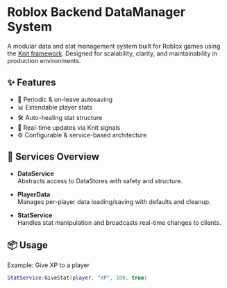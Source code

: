 # Roblox Backend DataManager System

A modular data and stat management system built for Roblox games using the [Knit framework](https://github.com/Sleitnick/Knit). Designed for scalability, clarity, and maintainability in production environments.

## ✨ Features

- 🔁 Periodic & on-leave autosaving
- 📊 Extendable player stats
- 🛠️ Auto-healing stat structure
- 📡 Real-time updates via Knit signals
- ⚙️ Configurable & service-based architecture

## 📁 Services Overview

- **DataService**  
  Abstracts access to DataStores with safety and structure.

- **PlayerData**  
  Manages per-player data loading/saving with defaults and cleanup.

- **StatService**  
  Handles stat manipulation and broadcasts real-time changes to clients.

## 📦 Usage

Example: Give XP to a player

```lua
StatService:GiveStat(player, "XP", 100, true)

